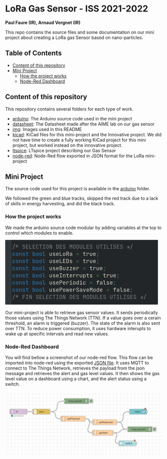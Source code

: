 # LoRa Gas Sensor - ISS 2021-2022

**Paul Faure (IR), Arnaud Vergnet (IR)**

This repo contains the source files and some documentation on our mini project about creating a LoRa gas Sensor based on nano-particles.

## Table of Contents

- [Content of this repository](#content-of-this-repository)
- [Mini Project](#mini-project)
  - [How the project works](#how-the-project-works)
  - [Node-Red Dashboard](#node-red-dashboard)

## Content of this repository

This repository contains several folders for each type of work.

- [arduino](arduino/): The Arduino source code used in the mini project
- [datasheet](datasheet/): The Datasheet made after the AIME lab on our gas sensor
- [img](img/): Images used in this README
- [kicad](kicad/): KiCad files for this mini-project and the Innovative project. We did not have time to create a fully working KiCad project for this mini project, but worked instead on the innovative project.
- [ltspice](ltspice/): LTspice project describing our Gas Sensor
- [node-red](node-red/): Node-Red flow exported in JSON format for the LoRa mini-project

## Mini Project

The source code used for this project is available in the [arduino](arduino/) folder.

We followed the green and blue tracks, skipped the red track due to a lack of skills in energy harvesting, and did the black track.

### How the project works

We made the arduino source code modular by adding variables at the top to control which modules to enable.

![Arduino Modes](img/arduino-modes.png "Arduino Modes")

Our mini-project is able to retrieve gas sensor values. It sends periodically those values using The Things Network (TTN). If a value goes over a cerain threshold, an alarm is triggered (buzzer). The state of the alarm is also sent over TTN. To reduce power consumption, it uses hardware interupts to wake up at specific intervals and read new values.


### Node-Red Dashboard

You will find bellow a screenshot of our node-red flow. This flow can be imported into node-red using the exported [JSON file](node-red/flows.json). It uses MQTT to connect to The Things Network, retrieves the payload from the json message and retrieves the alert and gas level values. It then shows the gas level value on a dashboard using a chart, and the alert status using a switch.

![Node red flow](img/node-red-flow.png "Node red flow")